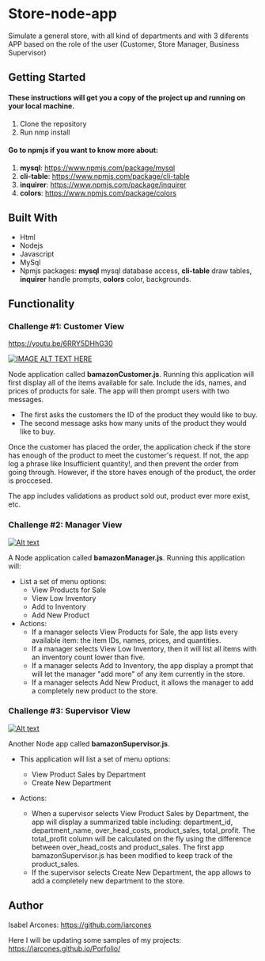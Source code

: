 # Store-node-app
Simulate a general store, with all kind of departments and with 3 diferents APP based on the role of the user (Customer, Store Manager, Business Supervisor)

## Getting Started

#### These instructions will get you a copy of the project up and running on your local machine.

1. Clone the repository
2. Run nmp install 

#### Go to npmjs if you want to know more about:

1. **mysql**: https://www.npmjs.com/package/mysql
2. **cli-table**: https://www.npmjs.com/package/cli-table
3. **inquirer**: https://www.npmjs.com/package/inquirer
4. **colors**: https://www.npmjs.com/package/colors


## Built With

- Html
- Nodejs
- Javascript
- MySql
- Npmjs packages: **mysql** mysql database access, **cli-table** draw tables, **inquirer** handle prompts, **colors** color, backgrounds.

## Functionality

### Challenge #1: Customer View
https://youtu.be/6RRY5DHhG30

[![IMAGE ALT TEXT HERE](http://img.youtube.com/vi/6RRY5DHhG30/0.jpg)](http://www.youtube.com/watch?v=6RRY5DHhG30)


Node application called **bamazonCustomer.js**. Running this application will first display all of the items available for sale. Include the ids, names, and prices of products for sale.
The app will then prompt users with two messages.

- The first asks the customers the ID of the product they would like to buy.
- The second message asks how many units of the product they would like to buy.

Once the customer has placed the order, the application  check if the store has enough of the product to meet the customer's request.
If not, the app log a phrase like Insufficient quantity!, and then prevent the order from going through.
However, if the store haves enough of the product, the order is proccesed.

The app includes validations as product sold out, product ever more exist, etc.


### Challenge #2: Manager View 

[![Alt text](https://youtu.be/NEizBw_hUTc)](https://www.youtube.com/watch?v=VID)

A Node application called **bamazonManager.js**. Running this application will:

- List a set of menu options:
    - View Products for Sale
    - View Low Inventory
    - Add to Inventory
    - Add New Product
- Actions:
    - If a manager selects View Products for Sale, the app lists every available item: the item IDs, names, prices, and quantities.
    - If a manager selects View Low Inventory, then it will list all items with an inventory count lower than five.
    - If a manager selects Add to Inventory, the app display a prompt that will let the manager "add more" of any item currently in the store.
    - If a manager selects Add New Product, it allows the manager to add a completely new product to the store.


### Challenge #3: Supervisor View 

[![Alt text](https://youtu.be/uQKCAH_lDNg)](https://www.youtube.com/watch?v=VID)

Another Node app called **bamazonSupervisor.js**. 

- This application will list a set of menu options:

    - View Product Sales by Department
    - Create New Department

- Actions:

    - When a supervisor selects View Product Sales by Department, the app will display a summarized table including: department_id, department_name, over_head_costs, product_sales, total_profit.
    The total_profit column will be calculated on the fly using the difference between over_head_costs and product_sales. The first app bamazonSupervisor.js has been modified to keep track of the product_sales.
     - If the supervisor selects Create New Department, the app allows  to add a completely new department to the store.

  

## Author

Isabel Arcones: https://github.com/iarcones

Here I will be updating some samples of my projects: https://iarcones.github.io/Porfolio/




